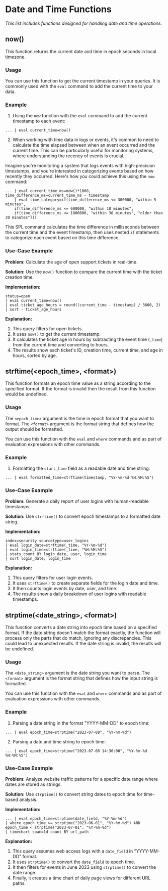 # Date and Time Functions

_This list includes functions designed for handling date and time operations._

## **now()**

This function returns the current date and time in epoch seconds in local timezone.

### Usage

You can use this function to get the current timestamp in your queries. It is commonly used with the `eval` command to add the current time to your data.

### Example

1. Using the `now` function with the `eval` command to add the current timestamp to each event:
```spl
... | eval current_time=now()
```

2. When working with time data in logs or events, it's common to need to calculate the time elapsed between when an event occurred and the current time. This can be particularly useful for monitoring systems, where understanding the recency of events is crucial. 

Imagine you're monitoring a system that logs events with high-precision timestamps, and you're interested in categorizing events based on how recently they occurred. Here's how you could achieve this using the `now` command:

```spl
... | eval current_time_ms=now()*1000, time_difference_ms=current_time_ms - timestamp
	| eval time_category=if(time_difference_ms <= 300000, "within 5 minutes",
	if(time_difference_ms <= 600000, "within 10 minutes",
	if(time_difference_ms <= 1800000, "within 30 minutes", "older than 30 minutes")))
```

This SPL command calculates the time difference in milliseconds between the current time and the event timestamp, then uses nested `if` statements to categorize each event based on this time difference.

### Use-Case Example

**Problem:** Calculate the age of open support tickets in real-time.

**Solution:** Use the `now()` function to compare the current time with the ticket creation time.

**Implementation:**

```spl
status=open
| eval current_time=now()
| eval ticket_age_hours = round((current_time - timestamp) / 3600, 2)
| sort - ticket_age_hours
```

**Explanation:**
1. This query filters for open tickets.
2. It uses `now()` to get the current timestamp.
3. It calculates the ticket age in hours by subtracting the event time (`_time`) from the current time and converting to hours.
4. The results show each ticket's ID, creation time, current time, and age in hours, sorted by age.

## **strftime(&lt;epoch_time&gt;, &lt;format&gt;)**

This function formats an epoch time value as a string according to the specified format. If the format is invalid then the result from this function would be undefined. 

### Usage

The `<epoch_time>` argument is the time in epoch format that you want to format. The `<format>` argument is the format string that defines how the output should be formatted.

You can use this function with the `eval` and `where` commands and as part of evaluation expressions with other commands.

### Example

1. Formatting the `start_time` field as a readable date and time string:
```spl
... | eval formatted_time=strftime(timestamp, "%Y-%m-%d %H:%M:%S")
```

### Use-Case Example

**Problem:** Generate a daily report of user logins with human-readable timestamps.

**Solution:** Use `strftime()` to convert epoch timestamps to a formatted date string.

**Implementation:**

```spl
index=security sourcetype=user_logins
| eval login_date=strftime(_time, "%Y-%m-%d")
| eval login_time=strftime(_time, "%H:%M:%S")
| stats count BY login_date, user, login_time
| sort login_date, login_time
```

**Explanation:**
1. This query filters for user login events.
2. It uses `strftime()` to create separate fields for the login date and time.
3. It then counts login events by date, user, and time.
4. The results show a daily breakdown of user logins with readable timestamps.

## **strptime(&lt;date_string&gt;, &lt;format&gt;)**

This function converts a date string into epoch time based on a specified format. If the date string doesn't match the format exactly, the function will process only the parts that do match, ignoring any discrepancies. This could lead to unexpected results. If the date string is invalid, the results will be undefined.

### Usage

The `<date_string>` argument is the date string you want to parse. The `<format>` argument is the format string that defines how the input string is formatted.

You can use this function with the `eval` and `where` commands and as part of evaluation expressions with other commands.

### Example

1. Parsing a date string in the format "YYYY-MM-DD" to epoch time:
```spl
... | eval epoch_time=strptime("2023-07-08", "%Y-%m-%d")
```

2. Parsing a date and time string to epoch time:
```spl
... | eval epoch_time=strptime("2023-07-08 14:30:00", "%Y-%m-%d %H:%M:%S")
```

### Use-Case Example

**Problem:** Analyze website traffic patterns for a specific date range where dates are stored as strings.

**Solution:** Use `strptime()` to convert string dates to epoch time for time-based analysis.

**Implementation:**

```spl
... | eval epoch_time=strptime(date_field, "%Y-%m-%d")
| where epoch_time >= strptime("2023-06-01", "%Y-%m-%d") AND epoch_time < strptime("2023-07-01", "%Y-%m-%d")
| timechart span=1d count BY url_path
```

**Explanation:**
1. This query assumes web access logs with a `date_field` in "YYYY-MM-DD" format.
2. It uses `strptime()` to convert the `date_field` to epoch time.
3. It then filters for events in June 2023 using `strptime()` to convert the date range.
4. Finally, it creates a time chart of daily page views for different URL paths.